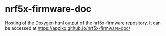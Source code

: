# nrf5x-firmware-doc
Hosting of the Doxygen html output of the nrf5x-firmware repository. It can be accessed at https://appiko.github.io/nrf5x-firmware-doc/
